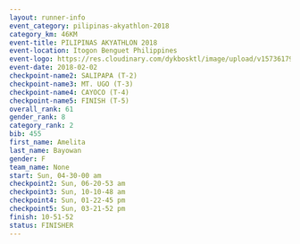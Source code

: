 ```yaml
---
layout: runner-info 
event_category: pilipinas-akyathlon-2018 
category_km: 46KM 
event-title: PILIPINAS AKYATHLON 2018 
event-location: Itogon Benguet Philippines 
event-logo: https://res.cloudinary.com/dykbosktl/image/upload/v1573617968/Logo/akyathlon-logo-new_ifndai.png 
event-date: 2018-02-02 
checkpoint-name2: SALIPAPA (T-2) 
checkpoint-name3: MT. UGO (T-3) 
checkpoint-name4: CAYOCO (T-4) 
checkpoint-name5: FINISH (T-5) 
overall_rank: 61
gender_rank: 8
category_rank: 2
bib: 455
first_name: Amelita
last_name: Bayowan
gender: F
team_name: None
start: Sun, 04-30-00 am
checkpoint2: Sun, 06-20-53 am
checkpoint3: Sun, 10-10-48 am
checkpoint4: Sun, 01-22-45 pm
checkpoint5: Sun, 03-21-52 pm
finish: 10-51-52
status: FINISHER
---
```


